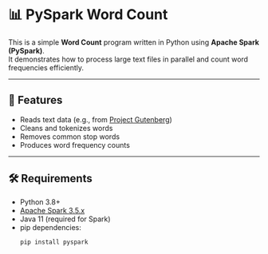 # 📊 PySpark Word Count

This is a simple **Word Count** program written in Python using **Apache Spark (PySpark)**.  
It demonstrates how to process large text files in parallel and count word frequencies efficiently.  

---

## 🚀 Features
- Reads text data (e.g., from [Project Gutenberg](https://www.gutenberg.org/ebooks/100))  
- Cleans and tokenizes words  
- Removes common stop words  
- Produces word frequency counts  

---

## 🛠️ Requirements
- Python 3.8+  
- [Apache Spark 3.5.x](https://spark.apache.org/downloads.html)  
- Java 11 (required for Spark)  
- pip dependencies:
  ```bash
  pip install pyspark
